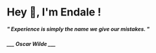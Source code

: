 <h1 title="head"> Hey 👋, I'm Endale !</h1>

**<h5><i>" Experience is simply the name we give our mistakes. "</i></h5>**

*<b>___ Oscar Wilde ___</b>*
